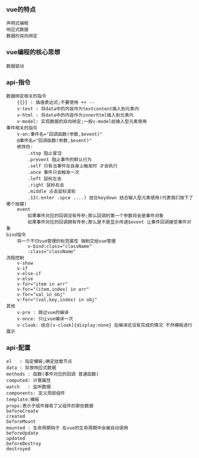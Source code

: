 ### vue的特点
    声明式编程
    响应式数据
    数据的双向绑定

### vue编程的核心思想
    数据驱动

### api-指令
    数据绑定相关的指令
        {{}} : 插值表达式;不要使用 ++ --
        v-text : 将data中的内容作为textcontent插入到元素内
        v-html : 将data中的内容作为innerhtml插入到元素内
        v-model: 实现数据的双向绑定;一般v-model给输入型元素使用
    事件相关的指令
        v-on:事件名="回调函数(参数,$event)"
        @事件名="回调函数(参数,$event)"
        修饰符:
            .stop 阻止冒泡
            .prevent 阻止事件的默认行为
            .self 只有当事件在自身上触发时 才会执行
            .once 事件只会触发一次
            .left 鼠标左击
            .right 鼠标右击
            .middle 点击鼠标滚轮
            .13(.enter .spce ....) 结合keydown 结合输入型元素使用(代表我们按下了哪个按键)
        event
            如果事件对应的回调没有传参;那么回调的第一个参数将会是事件对象
            如果事件对应的回调拥有传参;那么是不是显示传递$event 让事件回调接受事件对象
    bind指令
        将一个不归vue管理的标签属性 强制交给vue管理
            v-bind:class="className"
            :class="className"
    流程控制
        v-show
        v-if
        v-else-if
        v-else
        v-for="item in arr"
        v-for="(item,index) in arr"
        v-for="val in obj"
        v-for="(val,key,index) in obj"
    其他
        v-pre : 跳过vue的编译
        v-once: 只让vue编译一次
        v-cloak: 结合[v-cloak]{display:none} 在编译还没有完成的情况 不然模板进行展示

### api-配置
    el   : 指定模板;确定挂载节点
    data : 存放响应式数据
    methods : 函数(事件对应的回调 普通函数)
    computed: 计算属性
    watch   : 监听数据
    components: 定义局部组件
    template:模板
    props:表示子组件接收了父组件的那些数据
    beforeCreate
    created
    beforeMount
    mounted : 生命周期钩子 在vue的生命周期中会被自动调用
    beforeUpdate
    updated
    beforeDestroy
    destroyed
